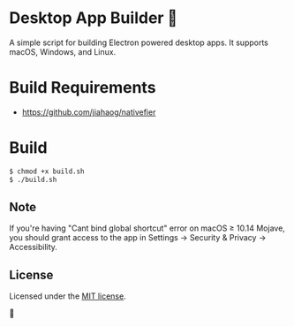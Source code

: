 # Desktop App Builder 🍁
A simple script for building Electron powered desktop apps. It supports macOS, Windows, and Linux.

# Build Requirements

* https://github.com/jiahaog/nativefier

# Build

```bash
$ chmod +x build.sh
$ ./build.sh
```

## Note
If you're having "Cant bind global shortcut" error on macOS ≥ 10.14 Mojave, you should grant access to the app in Settings -> Security  & Privacy -> Accessibility.

## License

Licensed under the [MIT license](LICENSE.md).

🧡